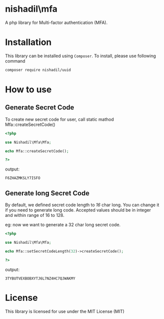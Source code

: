 # nishadil\mfa
A php library for Multi-factor authentication (MFA).


# Installation
This library can be installed using `Composer`. To install, please use following command
```bash
composer require nishadil/uuid
```

# How to use


## Generate Secret Code
To create new secret code for user, call static mathod Mfa::createSecretCode()

```php
<?php

use Nishadil\Mfa\Mfa;

echo Mfa::createSecretCode();

?>
```

output:
```text
F6ZHAZMKSLY7ISFO
```

## Generate long Secret Code

By default, we defined secret code length to *16* char long. You can change it if you need to generate long code. Accepted values should be in integer and within range of 16 to 128.

eg: now we want to generate a 32 char long secret code.

```php
<?php

use Nishadil\Mfa\Mfa;

echo Mfa::setSecretCodeLength(32)->createSecretCode();

?>
```

output:
```text
3TYBUTVEXBOBXYTJ6L7NZ4HC7QJWAKMY
```

# License
This library is licensed for use under the MIT License (MIT)